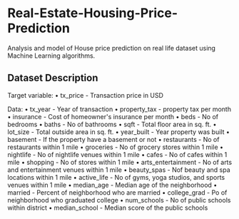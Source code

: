 # Real-Estate-Housing-Price-Prediction
Analysis and model of House price prediction on real life dataset using Machine Learning algorithms.

## Dataset Description

Target variable:
• tx_price - Transaction price in USD

Data:
• tx_year - Year of transaction
• property_tax - property tax per month
• insurance - Cost of homeowner's insurance per month
• beds - No of bedrooms
• baths - No of bathrooms
• sqft - Total floor area in sq. ft.
• lot_size - Total outside area in sq. ft.
• year_built - Year property was built
• basement - If the property have a basement or not
• restaurants - No of restaurants within 1 mile
• groceries - No of grocery stores within 1 mile
• nightlife - No of nightlife venues within 1 mile
• cafes - No of cafes within 1 mile
• shopping - No of stores within 1 mile
• arts_entertainment - No of arts and entertainment venues within 1 mile
• beauty_spas - Nof beauty and spa locations within 1 mile
• active_life - No of gyms, yoga studios, and sports venues within 1 mile
• median_age - Median age of the neighborhood
• married - Percent of neighborhood who are married
• college_grad - Po of neighborhood who graduated college
• num_schools - No of public schools within district
• median_school - Median score of the public schools
